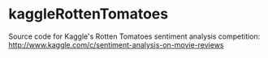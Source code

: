 kaggleRottenTomatoes
====================

Source code for Kaggle's Rotten Tomatoes sentiment analysis competition: http://www.kaggle.com/c/sentiment-analysis-on-movie-reviews
